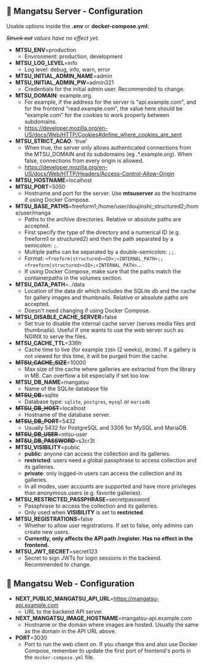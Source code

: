 ## 📝 Mangatsu Server - Configuration
Usable options inside the **.env** or **docker-compose.yml**:

_~~Struck out~~ values have no effect yet._

- **MTSU_ENV**=production
    - Environment: production, development
- **MTSU_LOG_LEVEL**=info
    - Log level: debug, info, warn, error
- **MTSU_INITIAL_ADMIN_NAME**=admin
- **MTSU_INITIAL_ADMIN_PW**=admin321
    - Credentials for the initial admin user. Recommended to change.
- **MTSU_DOMAIN**: example.org.
    - For example, if the address for the server is "api.example.com", and for the frontend "read.example.com", the value here should be "example.com" for the cookies to work properly between subdomains.
    - https://developer.mozilla.org/en-US/docs/Web/HTTP/Cookies#define_where_cookies_are_sent
- **MTSU_STRICT_ACAO**: 'true'
    - When true, the server only allows authenticated connections from the MTSU_DOMAIN and its subdomains (eg .*.example.org). When false, connections from every origin is allowed.
    - https://developer.mozilla.org/en-US/docs/Web/HTTP/Headers/Access-Control-Allow-Origin
- **MTSU_HOSTNAME**=localhost
- **MTSU_PORT**=5050
    - Hostname and port for the server. Use **mtsuserver** as the hostname if using Docker Compose.
- **MTSU_BASE_PATHS**=freeform1;/home/user/doujinshi;;structured2;/home/user/manga
    - Paths to the archive directories. Relative or absolute paths are accepted.
    - First specify the type of the directory and a numerical ID (e.g. freeform1 or structured2) and then the path separated by a semicolon: `;`.
    - Multiple paths can be separated by a double-semicolon: `;;`.
    - Format: `<freeform|structured><ID>;<INTERNAL_PATH>;;<freeform|structured><ID>;<INTERNAL_PATH>`...
    - If using Docker Compose, make sure that the paths match the containerpaths in the volumes section.
- **MTSU_DATA_PATH**=../data
    - Location of the data dir which includes the SQLite db and the cache for gallery images and thumbnails. Relative or absolute paths are accepted.
    - Doesn't need changing if using Docker Compose.
- **MTSU_DISABLE_CACHE_SERVER**=false
    - Set true to disable the internal cache server (serves media files and thumbnails). Useful if one wants to use the web server such as NGINX to serve the files.
- **MTSU_CACHE_TTL**=336h
    - Cache time to live (for example `336h` (2 weeks), `8h30m`). If a gallery is not viewed for this time, it will be purged from the cache.
- ~~**MTSU_CACHE_SIZE**~~=10000
    - Max size of the cache where galleries are extracted from the library in MB. Can overflow a bit especially if set too low.
- **MTSU_DB_NAME**=mangatsu
    - Name of the SQLite database file
- ~~**MTSU_DB**~~=sqlite
    - Database type: `sqlite`, `postgres`, `mysql` or `mariadb`
- ~~**MTSU_DB_HOST**~~=localhost
    - Hostname of the database server.
- ~~**MTSU_DB_PORT**~~=5432
    - Usually 5432 for PostgreSQL and 3306 for MySQL and MariaDB.
- ~~**MTSU_DB_USER**~~=mtsu-user
- ~~**MTSU_DB_PASSWORD**~~=s3cr3t
- **MTSU_VISIBILITY**=public
    - **public**: anyone can access the collection and its galleries.
    - **restricted**: users need a global passphrase to access collection and its galleries.
    - **private**: only logged-in users can access the collection and its galleries.
    - In all modes, user accounts are supported and have more privileges than anonymous users (e.g. favorite galleries).
- **MTSU_RESTRICTED_PASSPHRASE**=secretpassword
    - Passphrase to access the collection and its galleries.
    - Only used when **VISIBILITY** is set to **restricted**.
- **MTSU_REGISTRATIONS**=false
    - Whether to allow user registrations. If set to false, only admins can create new users.
    - **Currently, only affects the API path /register. Has no effect in the frontend.**
- **MTSU_JWT_SECRET**=secret123
    - Secret to sign JWTs for login sessions in the backend. Recommended to change.

## 📝 Mangatsu Web - Configuration

- **NEXT_PUBLIC_MANGATSU_API_URL**=https://mangatsu-api.example.com
    - URL to the backend API server.
- **NEXT_MANGATSU_IMAGE_HOSTNAME**=mangatsu-api.example.com
    - Hostname or the domain where images are hosted. Usually the same as the domain in the API URL above.
- **PORT**=3030
    - Port to run the web client on. If you change this and also use Docker Compose, remember to update the first port of frontend's ports in the `docker-compose.yml` file.
